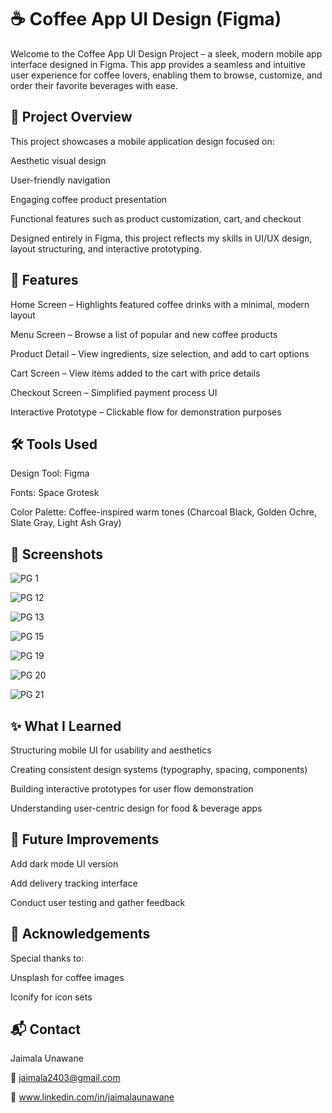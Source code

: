 # ☕ Coffee App UI Design (Figma)

Welcome to the Coffee App UI Design Project – a sleek, modern mobile app interface designed in Figma. This app provides a seamless and intuitive user experience for coffee lovers, enabling them to browse, customize, and order their favorite beverages with ease.

## 📌 Project Overview

This project showcases a mobile application design focused on:

Aesthetic visual design

User-friendly navigation

Engaging coffee product presentation

Functional features such as product customization, cart, and checkout

Designed entirely in Figma, this project reflects my skills in UI/UX design, layout structuring, and interactive prototyping.

## 🎯 Features

Home Screen – Highlights featured coffee drinks with a minimal, modern layout

Menu Screen – Browse a list of popular and new coffee products

Product Detail – View ingredients, size selection, and add to cart options

Cart Screen – View items added to the cart with price details

Checkout Screen – Simplified payment process UI

Interactive Prototype – Clickable flow for demonstration purposes

## 🛠️ Tools Used

Design Tool: Figma

Fonts: Space Grotesk

Color Palette: Coffee-inspired warm tones (Charcoal Black, Golden Ochre, Slate Gray, Light Ash Gray)

## 📸 Screenshots

![PG 1](https://github.com/user-attachments/assets/20a4e532-cb71-432a-aa72-17754b4a5398)

![PG 12](https://github.com/user-attachments/assets/44f806f9-f4f8-4ad6-a83b-c1687f2fb05c)

![PG 13](https://github.com/user-attachments/assets/bab1feda-93c5-4938-a5d1-fa0651629e42)

![PG 15](https://github.com/user-attachments/assets/447017ba-59f0-49ec-b679-6d13a812d02c)

![PG 19](https://github.com/user-attachments/assets/160b85b8-196c-41c5-a29d-27cc215bda5f)

![PG 20](https://github.com/user-attachments/assets/dce6c096-c2d1-4e2e-bf12-c322b8708ed7)

![PG 21](https://github.com/user-attachments/assets/f06bd469-85ae-4a15-843b-151ba5366e7c)

## ✨ What I Learned

Structuring mobile UI for usability and aesthetics

Creating consistent design systems (typography, spacing, components)

Building interactive prototypes for user flow demonstration

Understanding user-centric design for food & beverage apps

## 🚀 Future Improvements

Add dark mode UI version

Add delivery tracking interface

Conduct user testing and gather feedback

## 🙌 Acknowledgements

Special thanks to:

Unsplash for coffee images

Iconify for icon sets

## 📬 Contact

Jaimala Unawane

📧 jaimala2403@gmail.com

📱 www.linkedin.com/in/jaimalaunawane


